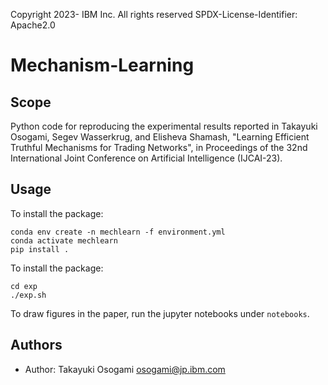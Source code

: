 Copyright 2023- IBM Inc. All rights reserved
SPDX-License-Identifier: Apache2.0

<!-- This should be the location of the title of the repository, normally the short name -->
# Mechanism-Learning

<!-- Build Status, is a great thing to have at the top of your repository, it shows that you take your CI/CD as first class citizens -->
<!-- [![Build Status](https://travis-ci.org/jjasghar/ibm-cloud-cli.svg?branch=master)](https://travis-ci.org/jjasghar/ibm-cloud-cli) -->

<!-- Not always needed, but a scope helps the user understand in a short sentance like below, why this repo exists -->
## Scope

Python code for reproducing the experimental results reported in Takayuki Osogami, Segev Wasserkrug, and Elisheva Shamash, "Learning Efficient Truthful Mechanisms for Trading Networks", in Proceedings of the 32nd International Joint Conference on Artificial Intelligence (IJCAI-23).

<!-- A more detailed Usage or detailed explaination of the repository here -->
## Usage

To install the package:

```
conda env create -n mechlearn -f environment.yml
conda activate mechlearn
pip install .
```

To install the package:
```
cd exp
./exp.sh
```

To draw figures in the paper, run the jupyter notebooks under `notebooks`.

## Authors

- Author: Takayuki Osogami <osogami@jp.ibm.com>

[issues]: https://github.com/IBM/repo-template/issues/new
